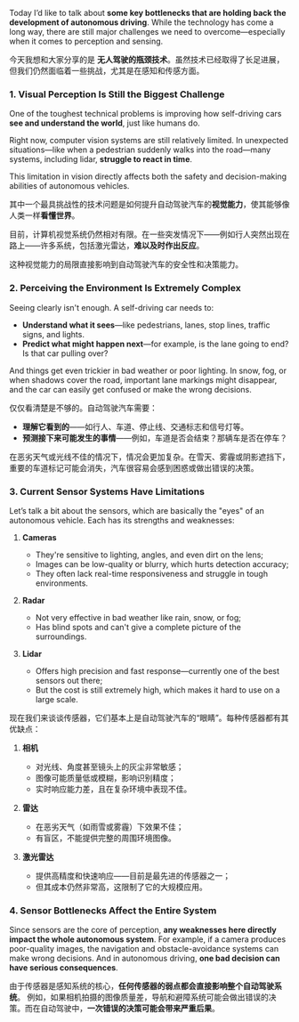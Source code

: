 Today I’d like to talk about **some key bottlenecks that are holding back the development of autonomous driving**. While the technology has come a long way, there are still major challenges we need to overcome—especially when it comes to perception and sensing.

今天我想和大家分享的是 **无人驾驶的瓶颈技术**。虽然技术已经取得了长足进展，但我们仍然面临着一些挑战，尤其是在感知和传感方面。

### 1. **Visual Perception Is Still the Biggest Challenge**

One of the toughest technical problems is improving how self-driving cars **see and understand the world**, just like humans do.

Right now, computer vision systems are still relatively limited. In unexpected situations—like when a pedestrian suddenly walks into the road—many systems, including lidar, **struggle to react in time**.

This limitation in vision directly affects both the safety and decision-making abilities of autonomous vehicles.

其中一个最具挑战性的技术问题是如何提升自动驾驶汽车的**视觉能力**，使其能够像人类一样**看懂世界**。

目前，计算机视觉系统仍然相对有限。在一些突发情况下——例如行人突然出现在路上——许多系统，包括激光雷达，**难以及时作出反应**。

这种视觉能力的局限直接影响到自动驾驶汽车的安全性和决策能力。


### 2. **Perceiving the Environment Is Extremely Complex**

Seeing clearly isn't enough. A self-driving car needs to:

*   **Understand what it sees**—like pedestrians, lanes, stop lines, traffic signs, and lights.
*   **Predict what might happen next**—for example, is the lane going to end? Is that car pulling over?

And things get even trickier in bad weather or poor lighting. In snow, fog, or when shadows cover the road, important lane markings might disappear, and the car can easily get confused or make the wrong decisions.

仅仅看清楚是不够的。自动驾驶汽车需要：

*   **理解它看到的**——如行人、车道、停止线、交通标志和信号灯等。
*   **预测接下来可能发生的事情**——例如，车道是否会结束？那辆车是否在停车？

在恶劣天气或光线不佳的情况下，情况会更加复杂。在雪天、雾霾或阴影遮挡下，重要的车道标记可能会消失，汽车很容易会感到困惑或做出错误的决策。

### 3. **Current Sensor Systems Have Limitations**
Let’s talk a bit about the sensors, which are basically the "eyes" of an autonomous vehicle. Each has its strengths and weaknesses:

1.  **Cameras**
    *   They're sensitive to lighting, angles, and even dirt on the lens;
    *   Images can be low-quality or blurry, which hurts detection accuracy;
    *   They often lack real-time responsiveness and struggle in tough environments.
  
2.  **Radar**
    *   Not very effective in bad weather like rain, snow, or fog;
    *   Has blind spots and can't give a complete picture of the surroundings.
3.  **Lidar**
    *   Offers high precision and fast response—currently one of the best sensors out there;
    *   But the cost is still extremely high, which makes it hard to use on a large scale.

现在我们来谈谈传感器，它们基本上是自动驾驶汽车的“眼睛”。每种传感器都有其优缺点：
1.  **相机**
    *   对光线、角度甚至镜头上的灰尘非常敏感；
    *   图像可能质量低或模糊，影响识别精度；
    *   实时响应能力差，且在复杂环境中表现不佳。
  
2.  **雷达**
    *   在恶劣天气（如雨雪或雾霾）下效果不佳；
    *   有盲区，不能提供完整的周围环境图像。
 
3.  **激光雷达**
    *   提供高精度和快速响应——目前是最先进的传感器之一；
    *   但其成本仍然非常高，这限制了它的大规模应用。
### 4. **Sensor Bottlenecks Affect the Entire System**
Since sensors are the core of perception, **any weaknesses here directly impact the whole autonomous system**.
For example, if a camera produces poor-quality images, the navigation and obstacle-avoidance systems can make wrong decisions. And in autonomous driving, **one bad decision can have serious consequences**.

由于传感器是感知系统的核心，**任何传感器的弱点都会直接影响整个自动驾驶系统**。
例如，如果相机拍摄的图像质量差，导航和避障系统可能会做出错误的决策。而在自动驾驶中，**一次错误的决策可能会带来严重后果**。
